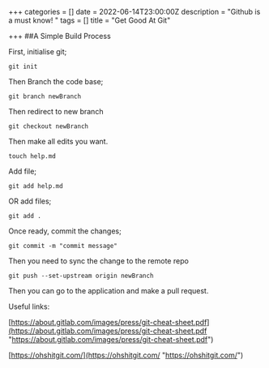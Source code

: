 +++
categories = []
date = 2022-06-14T23:00:00Z
description = "Github is a must know! "
tags = []
title = "Get Good At Git"

+++
\##A Simple Build Process

First, initialise git;

    git init

Then Branch the code base;

    git branch newBranch 

Then redirect to new branch

    git checkout newBranch 

Then make all edits you want.

    touch help.md

Add file;

    git add help.md 

OR add files;

    git add . 

Once ready, commit the changes;

    git commit -m "commit message"

Then you need to sync the change to the remote repo

    git push --set-upstream origin newBranch

Then you can go to the application and make a pull request.

Useful links:

[https://about.gitlab.com/images/press/git-cheat-sheet.pdf](https://about.gitlab.com/images/press/git-cheat-sheet.pdf "https://about.gitlab.com/images/press/git-cheat-sheet.pdf")

[https://ohshitgit.com/](https://ohshitgit.com/ "https://ohshitgit.com/")